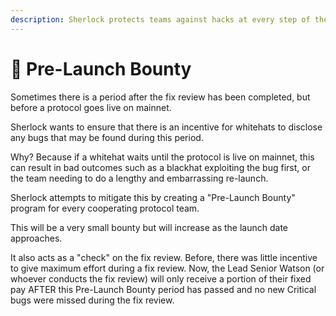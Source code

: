 ```yaml
---
description: Sherlock protects teams against hacks at every step of the journey
---
```


# 🌱 Pre-Launch Bounty

Sometimes there is a period after the fix review has been completed, but before a protocol goes live on mainnet.&#x20;

Sherlock wants to ensure that there is an incentive for whitehats to disclose any bugs that may be found during this period.&#x20;

Why? Because if a whitehat waits until the protocol is live on mainnet, this can result in bad outcomes such as a blackhat exploiting the bug first, or the team needing to do a lengthy and embarrassing re-launch.

Sherlock attempts to mitigate this by creating a "Pre-Launch Bounty" program for every cooperating protocol team.&#x20;

This will be a very small bounty but will increase as the launch date approaches.&#x20;

It also acts as a "check" on the fix review. Before, there was little incentive to give maximum effort during a fix review. Now, the Lead Senior Watson (or whoever conducts the fix review) will only receive a portion of their fixed pay AFTER this Pre-Launch Bounty period has passed and no new Critical bugs were missed during the fix review.&#x20;

